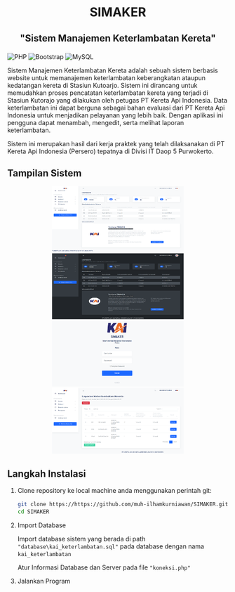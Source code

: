 # <p align="center">SIMAKER</p>

## <p align="center">"Sistem Manajemen Keterlambatan Kereta"</p>

![PHP](https://img.shields.io/badge/php-%23777BB4.svg?style=for-the-badge&logo=php&logoColor=white) ![Bootstrap](https://img.shields.io/badge/Bootstrap-563D7C?style=for-the-badge&logo=bootstrap&logoColor=white) ![MySQL](https://img.shields.io/badge/mysql-%2300000f.svg?style=for-the-badge&logo=mysql&logoColor=white)

<p>Sistem Manajemen Keterlambatan Kereta adalah sebuah sistem berbasis website untuk memanajemen keterlambatan keberangkatan ataupun kedatangan kereta di Stasiun Kutoarjo. Sistem ini dirancang untuk memudahkan proses pencatatan keterlambatan kereta yang terjadi di Stasiun Kutorajo yang dilakukan oleh petugas PT Kereta Api Indonesia. Data keterlambatan ini dapat berguna sebagai bahan evaluasi dari PT Kereta Api Indonesia untuk menjadikan pelayanan yang lebih baik. Dengan aplikasi ini pengguna dapat menambah, mengedit, serta melihat laporan keterlambatan.</p>
<p>Sistem ini merupakan hasil dari kerja praktek yang telah dilaksanakan di PT Kereta Api Indonesia (Persero) tepatnya di Divisi IT Daop 5 Purwokerto.</p>

## Tampilan Sistem

<div align="center">
    <img width="300" height="150" src="/dokumentasi/dashboard-light.png" alt="SIMAKER Dashboard-light">
    <img width="300" height="150" src="/dokumentasi/dashboard-dark.png" alt="SIMAKER Dashboard-Dark">
    <img width="300" height="150" src="/dokumentasi/login.png" alt="SIMAKER Login">
    <img width="300" height="150" src="/dokumentasi/laporan_keterlambatan.png" alt="SIMAKER Laporan Keterlambatan">
</div>

## Langkah Instalasi

1.  Clone repository ke local machine anda menggunakan perintah git:

    ```bash
    git clone https://https://github.com/muh-ilhamkurniawan/SIMAKER.git
    cd SIMAKER
    ```

2.  Import Database

    Import database sistem yang berada di path `"database\kai_keterlambatan.sql"` pada database dengan nama `kai_keterlambatan`

    Atur Informasi Database dan Server pada file `"koneksi.php"`

3.  Jalankan Program